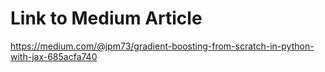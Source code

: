 # Link to Medium Article
https://medium.com/@jpm73/gradient-boosting-from-scratch-in-python-with-jax-685acfa740
